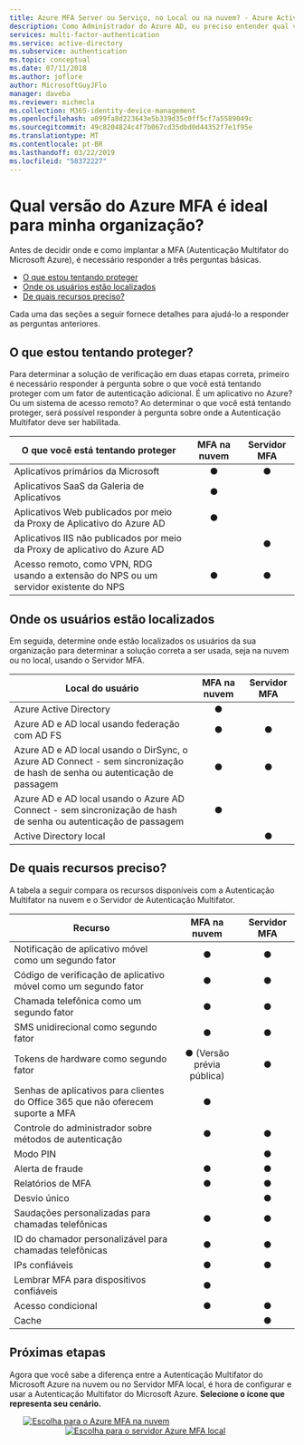 ```yaml
---
title: Azure MFA Server ou Serviço, no Local ou na nuvem? - Azure Active Directory
description: Como Administrador do Azure AD, eu preciso entender qual versão da MFA devo implantar?
services: multi-factor-authentication
ms.service: active-directory
ms.subservice: authentication
ms.topic: conceptual
ms.date: 07/11/2018
ms.author: joflore
author: MicrosoftGuyJFlo
manager: daveba
ms.reviewer: michmcla
ms.collection: M365-identity-device-management
ms.openlocfilehash: a099fa8d223643e5b339d35c0ff5cf7a5589049c
ms.sourcegitcommit: 49c8204824c4f7b067cd35dbd0d44352f7e1f95e
ms.translationtype: MT
ms.contentlocale: pt-BR
ms.lasthandoff: 03/22/2019
ms.locfileid: "58372227"
---
```

# <a name="which-version-of-azure-mfa-is-right-for-my-organization"></a>Qual versão do Azure MFA é ideal para minha organização?

Antes de decidir onde e como implantar a MFA (Autenticação Multifator do Microsoft Azure), é necessário responder a três perguntas básicas.

* [O que estou tentando proteger](#what-am-i-trying-to-secure)
* [Onde os usuários estão localizados](#where-are-the-users-located)
* [De quais recursos preciso?](#what-features-do-i-need)

Cada uma das seções a seguir fornece detalhes para ajudá-lo a responder as perguntas anteriores.

## <a name="what-am-i-trying-to-secure"></a>O que estou tentando proteger?

Para determinar a solução de verificação em duas etapas correta, primeiro é necessário responder à pergunta sobre o que você está tentando proteger com um fator de autenticação adicional. É um aplicativo no Azure? Ou um sistema de acesso remoto? Ao determinar o que você está tentando proteger, será possível responder à pergunta sobre onde a Autenticação Multifator deve ser habilitada.

| O que você está tentando proteger | MFA na nuvem | Servidor MFA |
| --- |:---:|:---:|
| Aplicativos primários da Microsoft |● |● |
| Aplicativos SaaS da Galeria de Aplicativos |● |  |
| Aplicativos Web publicados por meio da Proxy de Aplicativo do Azure AD |● |  |
| Aplicativos IIS não publicados por meio da Proxy de aplicativo do Azure AD | |● |
| Acesso remoto, como VPN, RDG usando a extensão do NPS ou um servidor existente do NPS | ● | ● |

## <a name="where-are-the-users-located"></a>Onde os usuários estão localizados

Em seguida, determine onde estão localizados os usuários da sua organização para determinar a solução correta a ser usada, seja na nuvem ou no local, usando o Servidor MFA.

| Local do usuário | MFA na nuvem | Servidor MFA |
| --- |:---:|:---:|
| Azure Active Directory |● | |
| Azure AD e AD local usando federação com AD FS |● |● |
| Azure AD e AD local usando o DirSync, o Azure AD Connect - sem sincronização de hash de senha ou autenticação de passagem |● |● |
| Azure AD e AD local usando o Azure AD Connect - sem sincronização de hash de senha ou autenticação de passagem |● | |
| Active Directory local | |● |

## <a name="what-features-do-i-need"></a>De quais recursos preciso?

A tabela a seguir compara os recursos disponíveis com a Autenticação Multifator na nuvem e o Servidor de Autenticação Multifator.

| Recurso | MFA na nuvem | Servidor MFA |
| --- |:---:|:---:|
| Notificação de aplicativo móvel como um segundo fator | ● | ● |
| Código de verificação de aplicativo móvel como um segundo fator | ● | ● |
| Chamada telefônica como um segundo fator | ● | ● |
| SMS unidirecional como segundo fator | ● | ● |
| Tokens de hardware como segundo fator | ● (Versão prévia pública) | ● |
| Senhas de aplicativos para clientes do Office 365 que não oferecem suporte a MFA | ● | |
| Controle do administrador sobre métodos de autenticação | ● | ● |
| Modo PIN | | ● |
| Alerta de fraude | ● | ● |
| Relatórios de MFA | ● | ● |
| Desvio único | | ● |
| Saudações personalizadas para chamadas telefônicas | ● | ● |
| ID do chamador personalizável para chamadas telefônicas | ● | ● |
| IPs confiáveis | ● | ● |
| Lembrar MFA para dispositivos confiáveis | ● | |
| Acesso condicional | ● | ● |
| Cache |  | ● |

## <a name="next-steps"></a>Próximas etapas

Agora que você sabe a diferença entre a Autenticação Multifator do Microsoft Azure na nuvem ou no Servidor MFA local, é hora de configurar e usar a Autenticação Multifator do Microsoft Azure. **Selecione o ícone que representa seu cenário.**

<center>

[![Escolha para o Azure MFA na nuvem](./media/concept-mfa-whichversion/cloud2.png)](howto-mfa-getstarted.md) &nbsp; &nbsp; &nbsp; &nbsp; &nbsp; &nbsp; &nbsp; &nbsp; &nbsp; &nbsp; &nbsp; &nbsp; &nbsp; &nbsp; &nbsp; &nbsp; &nbsp; &nbsp; &nbsp; &nbsp; &nbsp; &nbsp; &nbsp; &nbsp; &nbsp; [ ![Escolha  para o servidor Azure MFA local  ](./media/concept-mfa-whichversion/server2.png)](howto-mfaserver-deploy.md) &nbsp;&nbsp;&nbsp;&nbsp;&nbsp; </center>
